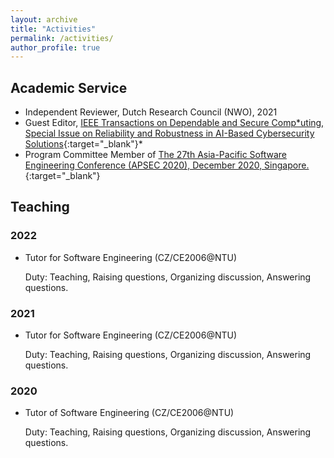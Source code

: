 ```yaml
---
layout: archive
title: "Activities"
permalink: /activities/
author_profile: true
---
```


## Academic Service
* Independent Reviewer, Dutch Research Council (NWO), 2021
* Guest Editor, [IEEE Transactions on Dependable and Secure Comp*uting, Special Issue on Reliability and Robustness in AI-Based Cybersecurity Solutions](https://www.computer.org/digital-library/journals/tq/call-for-papers-special-issue-on-reliability-and-robustness-in-ai-based-cybersecurity-solutions){:target="_blank"}*
* Program Committee Member of [The 27th Asia-Pacific Software Engineering Conference (APSEC 2020), December 2020, Singapore.](https://formal-analysis.com/apsec/2020/){:target="_blank"}

###

## Teaching
### 2022
* Tutor for Software Engineering (CZ/CE2006@NTU)

  Duty: Teaching, Raising questions, Organizing discussion, Answering questions.

### 2021
* Tutor for Software Engineering (CZ/CE2006@NTU)

  Duty: Teaching, Raising questions, Organizing discussion, Answering questions.

### 2020
* Tutor of Software Engineering (CZ/CE2006@NTU)

  Duty: Teaching, Raising questions, Organizing discussion, Answering questions.